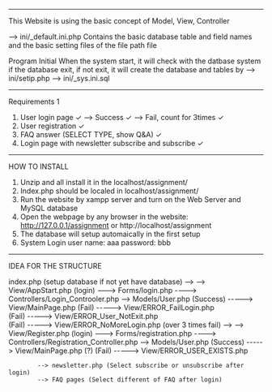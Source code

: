------------------------------------------------------------
This Website is using the basic concept of Model, View, Controller


--> ini/_default.ini.php
Contains the basic database table and field names and the basic setting files of the file path file

Program Initial
When the system start, it will check with the datbase system if the database exit, if not exit, it will create the database and tables by
--> ini/setip.php
--> ini/_sys.ini.sql

------------------------------------------------------------

Requirements 1
1) User login page  ✓
    --> Success ✓
    --> Fail, count for 3times ✓
2) User registration ✓
3) FAQ answer (SELECT TYPE, show Q&A) ✓
4) Login page with newsletter subscribe and subscribe ✓

------------------------------------------------------------
HOW TO INSTALL
1) Unzip and all install it in the localhost/assignment/
2) Index.php should be localed in localhost/assignment/
3) Run the website by xampp server and turn on the Web Server and MySQL database
4) Open the webpage by any browser in the website: http://127.0.0.1/assignment  or http://localhost/assignment
5) The database will setup automaically in the first setup
6) System Login user name: aaa   password: bbb

------------------------------------------------------------
IDEA FOR THE STRUCTURE

index.php (setup database if not yet have database)
        --> --> View/AppStart.php   (login) 
                ---> Forms/login.php
                    ----> Controllers/Login_Controoler.php --> Models/User.php
                           (Success) -----> View/MainPage.php
                           (Fail) -----> View/ERROR_FailLogin.php  
                           (Fail) -----> View/ERROR_User_NotExit.php       
                           (Fail) -----> View/ERROR_NoMoreLogin.php     (over 3 times fail)
         --> --> View/Register.php   (login) 
                ---> Forms/registration.php
                    ----> Controllers/Registration_Controller.php --> Models/User.php
                           (Success) -----> View/MainPage.php (?)
                           (Fail) -----> View/ERROR_USER_EXISTS.php  

            --> newsletter.php (Select subscribe or unsubscribe after login)
            --> FAQ pages (Select different of FAQ after login)
